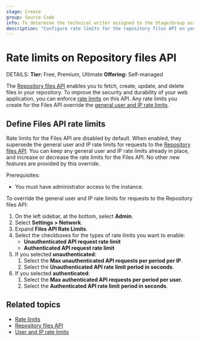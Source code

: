 ```yaml
---
stage: Create
group: Source Code
info: To determine the technical writer assigned to the Stage/Group associated with this page, see https://handbook.gitlab.com/handbook/product/ux/technical-writing/#assignments
description: "Configure rate limits for the repository files API on your self-managed GitLab instance."
---
```


# Rate limits on Repository files API

DETAILS:
**Tier:** Free, Premium, Ultimate
**Offering:** Self-managed

The [Repository files API](../../api/repository_files.md) enables you to
fetch, create, update, and delete files in your repository. To improve the security
and durability of your web application, you can enforce
[rate limits](../../security/rate_limits.md) on this API. Any rate limits you
create for the Files API override the [general user and IP rate limits](user_and_ip_rate_limits.md).

## Define Files API rate limits

Rate limits for the Files API are disabled by default. When enabled, they supersede
the general user and IP rate limits for requests to the
[Repository files API](../../api/repository_files.md). You can keep any general user
and IP rate limits already in place, and increase or decrease the rate limits
for the Files API. No other new features are provided by this override.

Prerequisites:

- You must have administrator access to the instance.

To override the general user and IP rate limits for requests to the Repository files API:

1. On the left sidebar, at the bottom, select **Admin**.
1. Select **Settings > Network**.
1. Expand **Files API Rate Limits**.
1. Select the checkboxes for the types of rate limits you want to enable:
   - **Unauthenticated API request rate limit**
   - **Authenticated API request rate limit**
1. If you selected **unauthenticated**:
   1. Select the **Max unauthenticated API requests per period per IP**.
   1. Select the **Unauthenticated API rate limit period in seconds**.
1. If you selected **authenticated**:
   1. Select the **Max authenticated API requests per period per user**.
   1. Select the **Authenticated API rate limit period in seconds**.

## Related topics

- [Rate limits](../../security/rate_limits.md)
- [Repository files API](../../api/repository_files.md)
- [User and IP rate limits](user_and_ip_rate_limits.md)
